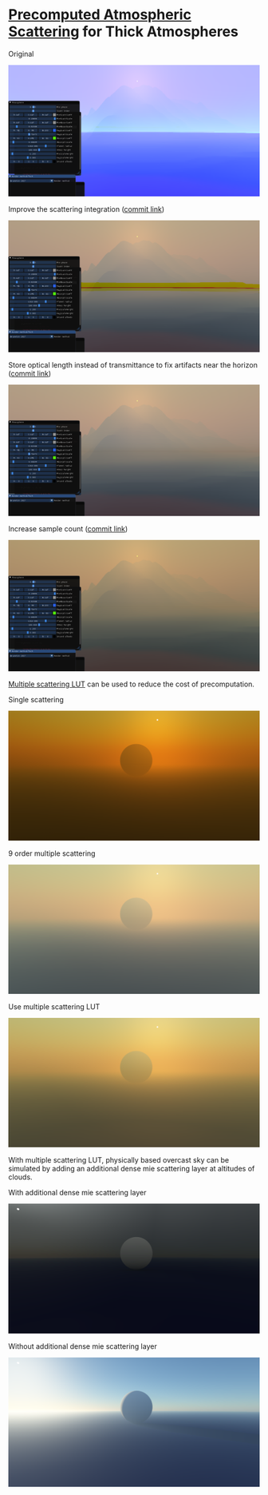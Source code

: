 # [Precomputed Atmospheric Scattering](https://github.com/ebruneton/precomputed_atmospheric_scattering) for Thick Atmospheres

Original

![0](data/0.png)

Improve the scattering integration ([commit link](https://github.com/c52e/UnrealEngineSkyAtmosphere/commit/319d4c475b88b5635ccde315b0f1bd5054fa41b5))

![1](data/1.png)

Store optical length instead of transmittance to fix artifacts near the horizon ([commit link](https://github.com/c52e/UnrealEngineSkyAtmosphere/commit/e041eaa02086f34059015723376cee2771f6ba86))

![2](data/2.png)

Increase sample count ([commit link](https://github.com/c52e/UnrealEngineSkyAtmosphere/commit/a9971e90091e12098c03e997291852e864c0ff72))

![3](data/3.png)

[Multiple scattering LUT](https://sebh.github.io/publications/egsr2020.pdf) can be used to reduce the cost of precomputation.

Single scattering

![scattering1](data/scattering1.png)

9 order multiple scattering

![scattering9](data/scattering9.png)

Use multiple scattering LUT

![multiscatteringlut](data/multiscatteringlut.png)

With multiple scattering LUT, physically based overcast sky can be simulated by adding an additional dense mie scattering layer at altitudes of clouds.

With additional dense mie scattering layer

![overcast](data/overcast.png)

Without additional dense mie scattering layer

![clear](data/clear.png)
